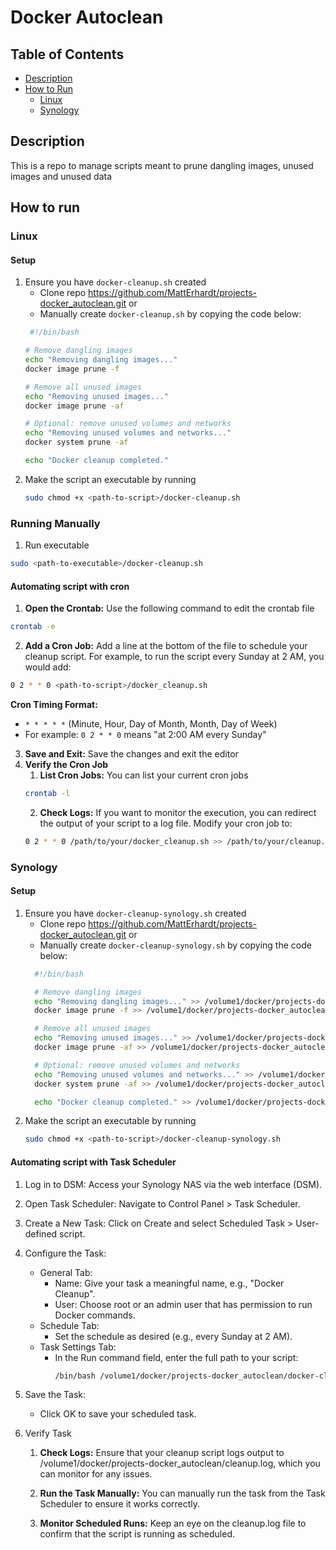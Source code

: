 # Docker Autoclean

## Table of Contents
- [Description](#description)
- [How to Run](#how-to-run)
  - [Linux](#linux)
  - [Synology](#synology)

## Description
This is a repo to manage scripts meant to prune dangling images, unused images and unused data

## How to run
### Linux
#### Setup
1. Ensure you have `docker-cleanup.sh` created
   - Clone repo https://github.com/MattErhardt/projects-docker_autoclean.git
   or
   - Manually create `docker-cleanup.sh` by copying the code below:
    ```bash
     #!/bin/bash

    # Remove dangling images
    echo "Removing dangling images..."
    docker image prune -f

    # Remove all unused images
    echo "Removing unused images..."
    docker image prune -af

    # Optional: remove unused volumes and networks
    echo "Removing unused volumes and networks..."
    docker system prune -af

    echo "Docker cleanup completed."

    ```
2. Make the script an executable by running
   ```bash
   sudo chmod +x <path-to-script>/docker-cleanup.sh
   ```
### Running Manually
1. Run executable
```bash
sudo <path-to-executable>/docker-cleanup.sh
```
#### Automating script with cron
   1. **Open the Crontab:** Use the following command to edit the crontab file
   ```bash
   crontab -e
   ```
   2. **Add a Cron Job:** Add a line at the bottom of the file to schedule your cleanup script. For example, to run the script every Sunday at 2 AM, you would add:
   ```bash
   0 2 * * 0 <path-to-script>/docker_cleanup.sh
   ```
   **Cron Timing Format:**
   - `* * * * *` (Minute, Hour, Day of Month, Month, Day of Week)
   - For example: `0 2 * * 0` means "at 2:00 AM every Sunday"
   3. **Save and Exit:** Save the changes and exit the editor
   4. **Verify the Cron Job**
      1. **List Cron Jobs:** You can list your current cron jobs
      ```bash
      crontab -l
      ```
      2. **Check Logs:** If you want to monitor the execution, you can redirect the output of your script to a log file. Modify your cron job to:
      ```bash
      0 2 * * 0 /path/to/your/docker_cleanup.sh >> /path/to/your/cleanup.log 2>&1

      ```
### Synology
#### Setup
1. Ensure you have `docker-cleanup-synology.sh` created
   - Clone repo https://github.com/MattErhardt/projects-docker_autoclean.git
   or
   - Manually create `docker-cleanup-synology.sh` by copying the code below:
    ```bash
      #!/bin/bash

      # Remove dangling images
      echo "Removing dangling images..." >> /volume1/docker/projects-docker_autoclean/cleanup.log
      docker image prune -f >> /volume1/docker/projects-docker_autoclean/cleanup.log 2>&1

      # Remove all unused images
      echo "Removing unused images..." >> /volume1/docker/projects-docker_autoclean/cleanup.log
      docker image prune -af >> /volume1/docker/projects-docker_autoclean/cleanup.log 2>&1

      # Optional: remove unused volumes and networks
      echo "Removing unused volumes and networks..." >> /volume1/docker/projects-docker_autoclean/cleanup.log
      docker system prune -af >> /volume1/docker/projects-docker_autoclean/cleanup.log 2>&1

      echo "Docker cleanup completed." >> /volume1/docker/projects-docker_autoclean/cleanup.log
    ```
2. Make the script an executable by running
   ```bash
   sudo chmod +x <path-to-script>/docker-cleanup-synology.sh
   ```
#### Automating script with Task Scheduler
1. Log in to DSM: Access your Synology NAS via the web interface (DSM).

2. Open Task Scheduler: Navigate to Control Panel > Task Scheduler.

3. Create a New Task: Click on Create and select Scheduled Task > User-defined script.

4. Configure the Task:

   - General Tab:
     - Name: Give your task a meaningful name, e.g., "Docker Cleanup".
     - User: Choose root or an admin user that has permission to run Docker commands.
   - Schedule Tab:
     - Set the schedule as desired (e.g., every Sunday at 2 AM).
   - Task Settings Tab:
     - In the Run command field, enter the full path to your script:
        ```bash
        /bin/bash /volume1/docker/projects-docker_autoclean/docker-cleanup-synology.sh
        ```
5. Save the Task: 
   - Click OK to save your scheduled task.
6. Verify Task
   1. **Check Logs:** Ensure that your cleanup script logs output to /volume1/docker/projects-docker_autoclean/cleanup.log, which you can monitor for any issues.

   2. **Run the Task Manually:** You can manually run the task from the Task Scheduler to ensure it works correctly.

   3. **Monitor Scheduled Runs:** Keep an eye on the cleanup.log file to confirm that the script is running as scheduled.